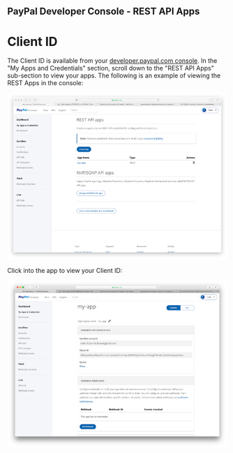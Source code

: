 PayPal Developer Console - REST API Apps
----------------------------------------


# Client ID #
The Client ID is available from your [developer.paypal.com console](https://developer.paypal.com).  In the "My Apps and Credentials" section, scroll down to the "REST API Apps" sub-section to view your apps.  The following is an example of viewing the REST Apps in the console:

![REST API Apps](images/rest-api-apps.png?raw=true "REST API Apps")

Click into the app to view your Client ID:

![Client ID](images/my-app-settings.png?raw=true "Client ID")
